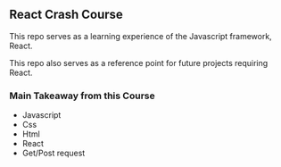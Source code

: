 ## React Crash Course

This repo serves as a learning experience of the Javascript framework, React.

This repo also serves as a reference point for future projects requiring React.

### Main Takeaway from this Course

- Javascript
- Css
- Html
- React
- Get/Post request
